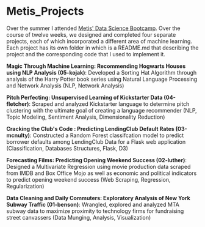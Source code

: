 # Metis_Projects

Over the summer I attended [Metis' Data Science Bootcamp](http://www.thisismetis.com/data-science-bootcamps "Metis' Bootcamp Page").
Over the course of twelve weeks, we designed and completed four separate projects, each of which incorporated a different area of machine learning. 
Each project has its own folder in which is a README.md that describing the project and the corresponding code that I used to implement it.

**Magic Through Machine Learning: Recommending Hogwarts Houses using NLP Analysis (05-kojak)**: Developed a
Sorting Hat Algorithm through analysis of the Harry Potter book series using Natural Language
Processing and Network Analysis (NLP, Network Analysis)

**Pitch Perfecting: Unsupervised Learning of Kickstarter Data (04-fletcher)**: Scraped and analyzed Kickstarter language
to determine pitch clustering with the ultimate goal of creating a language recommender (NLP, Topic
Modeling, Sentiment Analysis, Dimensionality Reduction)

**Cracking the Club's Code : Predicting LendingClub Default Rates (03-mcnulty)**: Constructed a Random Forest
classifcation model to predict borrower defaults among LendingClub Data for a Flask web application
(Classification, Databases Structures, Flask, D3)

**Forecasting Films: Predicting Opening Weekend Success (02-luther)**: Designed a Multivariate Regression using
movie production data scraped from IMDB and Box Office Mojo as well as economic and political
indicators to predict opening weekend success (Web Scraping, Regression, Regularization)

**Data Cleaning and Daily Commuters: Exploratory Analysis of New York Subway Traffic (01-benson)**: Wrangled,
explored and analyzed MTA subway data to maximize proximity to technology firms for fundraising street
canvassers (Data Munging, Analysis, Visualization)


